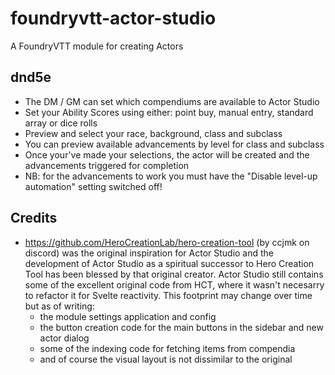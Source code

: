 # foundryvtt-actor-studio
A FoundryVTT module for creating Actors
## dnd5e
- The DM / GM can set which compendiums are available to Actor Studio
- Set your Ability Scores using either: point buy, manual entry, standard array or dice rolls
- Preview and select your race, background, class and subclass
- You can preview available advancements by level for class and subclass
- Once your've made your selections, the actor will be created and the advancements triggered for completion
- NB: for the advancements to work you must have the "Disable level-up automation" setting switched off!

## Credits
- https://github.com/HeroCreationLab/hero-creation-tool (by ccjmk on discord) was the original inspiration for Actor Studio and the development of Actor Studio as a spiritual successor to Hero Creation Tool has been blessed by that original creator. Actor Studio still contains some of the excellent original code from HCT, where it wasn't necesarry to refactor it for Svelte reactivity. This footprint may change over time but as of writing:
  - the module settings application and config
  - the button creation code for the main buttons in the sidebar and new actor dialog
  - some of the indexing code for fetching items from compendia
  - and of course the visual layout is not dissimilar to the original